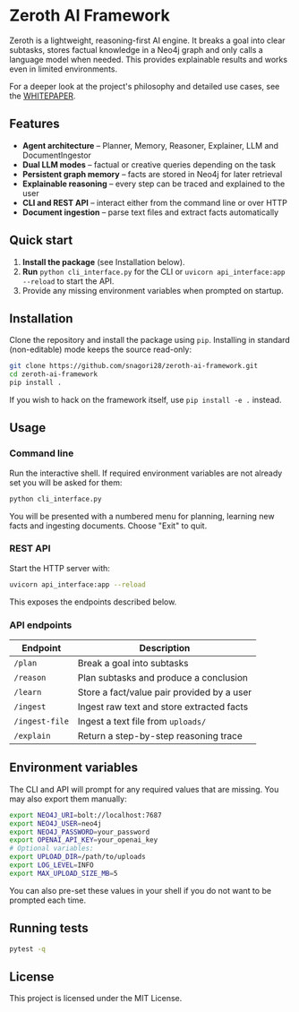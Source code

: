 # Zeroth AI Framework

Zeroth is a lightweight, reasoning-first AI engine. It breaks a goal into clear subtasks, stores factual knowledge in a Neo4j graph and only calls a language model when needed. This provides explainable results and works even in limited environments.

For a deeper look at the project's philosophy and detailed use cases, see the [WHITEPAPER](WHITEPAPER.md).

## Features
- **Agent architecture** – Planner, Memory, Reasoner, Explainer, LLM and DocumentIngestor
- **Dual LLM modes** – factual or creative queries depending on the task
- **Persistent graph memory** – facts are stored in Neo4j for later retrieval
- **Explainable reasoning** – every step can be traced and explained to the user
- **CLI and REST API** – interact either from the command line or over HTTP
- **Document ingestion** – parse text files and extract facts automatically
## Quick start
1. **Install the package** (see Installation below).
2. **Run** `python cli_interface.py` for the CLI or `uvicorn api_interface:app --reload` to start the API.
3. Provide any missing environment variables when prompted on startup.


## Installation
Clone the repository and install the package using `pip`. Installing in
standard (non-editable) mode keeps the source read-only:
```bash
git clone https://github.com/snagori28/zeroth-ai-framework.git
cd zeroth-ai-framework
pip install .
```
If you wish to hack on the framework itself, use `pip install -e .` instead.

## Usage
### Command line
Run the interactive shell. If required environment variables are not already set you will be asked for them:
```bash
python cli_interface.py
```
You will be presented with a numbered menu for planning, learning new facts and ingesting documents. Choose "Exit" to quit.

### REST API
Start the HTTP server with:
```bash
uvicorn api_interface:app --reload
```
This exposes the endpoints described below.


### API endpoints
| Endpoint       | Description                                |
| -------------- | ------------------------------------------ |
| `/plan`        | Break a goal into subtasks                 |
| `/reason`      | Plan subtasks and produce a conclusion     |
| `/learn`       | Store a fact/value pair provided by a user |
| `/ingest`      | Ingest raw text and store extracted facts  |
| `/ingest-file` | Ingest a text file from `uploads/`         |
| `/explain`     | Return a step-by-step reasoning trace      |

## Environment variables
The CLI and API will prompt for any required values that are missing. You may also export them manually:
```bash
export NEO4J_URI=bolt://localhost:7687
export NEO4J_USER=neo4j
export NEO4J_PASSWORD=your_password
export OPENAI_API_KEY=your_openai_key
# Optional variables:
export UPLOAD_DIR=/path/to/uploads
export LOG_LEVEL=INFO
export MAX_UPLOAD_SIZE_MB=5
```
You can also pre-set these values in your shell if you do not want to be prompted each time.


## Running tests
```bash
pytest -q
```

## License
This project is licensed under the MIT License.
